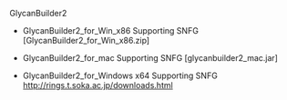 GlycanBuilder2

* GlycanBuilder2_for_Win_x86 Supporting SNFG  [GlycanBuilder2_for_Win_x86.zip]

* GlycanBuilder2_for_mac Supporting SNFG [glycanbuilder2_mac.jar]
* GlycanBuilder2_for_Windows x64 Supporting SNFG http://rings.t.soka.ac.jp/downloads.html
